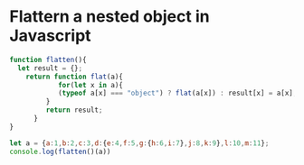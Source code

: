 # Flattern a nested object in Javascript 

```js
function flatten(){
  let result = {};
    return function flat(a){
			for(let x in a){
      	    (typeof a[x] === "object") ? flat(a[x]) : result[x] = a[x];
         }
         return result;
      }
}

let a = {a:1,b:2,c:3,d:{e:4,f:5,g:{h:6,i:7},j:8,k:9},l:10,m:11};
console.log(flatten()(a))
```

